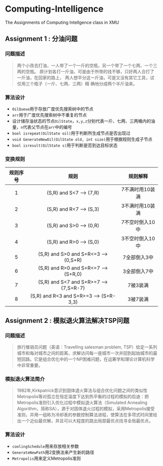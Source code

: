 # Computing-Intelligence

The Assignments of Computing Intellgence class in XMU

## Assignment 1 : 分油问题

### 问题描述
> 两个小孩去打油，一人带了一个一斤的空瓶，另一个带了一个七两、一个三两的空瓶。
原计划各打一斤油，可是由于所带的钱不够，只好两人合打了一斤油，在回家的路上，
两人想平分这一斤油，可是又没有其它工具，试仅用三个瓶子（一斤、七两、三两）精
确地分成两个半斤油来。

### 算法设计
- `OilQueue`用于存放广度优先搜索树中的节点
- `arr`用于广度优先搜索树中不重复的节点
- 设计储存油状态的节点`OilState`，`x,y,z`分别代表一斤、七两、三两桶内的油量，`n`代表父节点在`arr`中的编号
- `bool isrepeat(OilState oil)`用于判断所生成节点是否出现过
- `void GenerateNewOil(OilState old, int size)`用于根据规则生成子节点
- `bool isresult(OilState s)`用于判断是否到达目标状态

### 变换规则
|规则序号|规则|规则解释|
|:------:|:------:|:------:|
|1|(S,R) and S<7 --> (7,R)|7不满时用10装满|
|2|(S,R) and R<7 --> (S,3)|3不满时用10装满|
|3|(S,R) and S>0 --> (0,R)|7不空时倒入10中|
|4|(S,R) and R>0 --> (S,0)|3不空时倒入10中|
|5|(S,R) and S>0 and S+R<=3 --> (0,S+R)|7全部倒入3中|
|6|(S,R) and R>0 and S+R<=7 --> (S+R,0)|3全部倒入7中|
|7|(S,R) and S<7 and S+R>=7 --> (7,S+R-7)|7被3装满|
|8|(S,R) and R<3 and S+R>=3 --> (S+R-3,3)|3被7装满|



## Assignment 2 : 模拟退火算法解决TSP问题
### 问题描述
> 旅行推销员问题（英语：Travelling salesman problem, TSP）给定一系列城市和每对城市之间的距离，求解访问每一座城市一次并回到起始城市的最短回路。它是组合优化中的一个NP困难问题，在运筹学和理论计算机科学中非常重要。  

### 模拟退火算法简介
> 1982年,Kirkpatrick意识到固体退火算法与组合优化问题之间的类似性Metropolis等对孤立在恒定温度下达到热平衡的过程的模拟的启迪：把Metropolis准则引入优化过程中模拟退火算法（Simulated Annealing Algorithm，简称SA），源于对固体退火过程的模拟，采用Metropolis接受准则，并用一组称为冷却表的参数控制算法进程，使算法在多项式时间里给出一个近似最优解，并且可以大程度的跳出局部最优点找寻全局最优点。  

### 算法设计
- `coolingSchedule`用来存放相关参数
- `GenerateNewPath`用2变换法来产生新的路径
- `Metropolis`用来定义Metropolis准则




